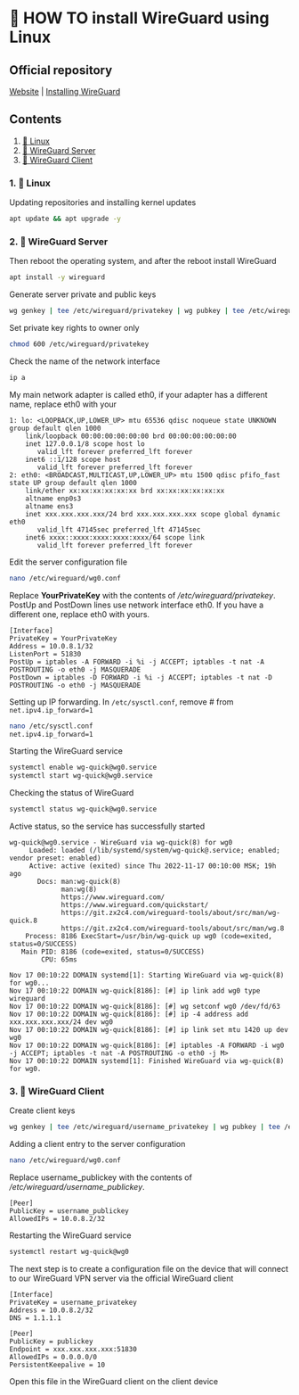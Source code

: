 # **🤔 HOW TO install WireGuard using Linux**

## Official repository

[Website](https://www.wireguard.com/) | [Installing WireGuard](https://www.wireguard.com/install/)

## Contents

1. [🐧 Linux](https://github.com/Dauxdu/wireguard#1--linux)
2. [🐉 WireGuard Server](https://github.com/Dauxdu/wireguard#2--wireguard-server)
3. [🐲 WireGuard Client](https://github.com/Dauxdu/wireguard#3--wireguard-client)

### 1. 🐧 Linux

Updating repositories and installing kernel updates

```Bash
apt update && apt upgrade -y
```

### 2. 🐉 WireGuard Server

Then reboot the operating system, and after the reboot install WireGuard

```Bash
apt install -y wireguard
```

Generate server private and public keys

```Bash
wg genkey | tee /etc/wireguard/privatekey | wg pubkey | tee /etc/wireguard/publickey
```

Set private key rights to owner only

```Bash
chmod 600 /etc/wireguard/privatekey
```

Check the name of the network interface

```Bash
ip a
```

My main network adapter is called eth0, if your adapter has a different name, replace eth0 with your

```
1: lo: <LOOPBACK,UP,LOWER_UP> mtu 65536 qdisc noqueue state UNKNOWN group default qlen 1000
    link/loopback 00:00:00:00:00:00 brd 00:00:00:00:00:00
    inet 127.0.0.1/8 scope host lo
       valid_lft forever preferred_lft forever
    inet6 ::1/128 scope host
       valid_lft forever preferred_lft forever
2: eth0: <BROADCAST,MULTICAST,UP,LOWER_UP> mtu 1500 qdisc pfifo_fast state UP group default qlen 1000
    link/ether xx:xx:xx:xx:xx:xx brd xx:xx:xx:xx:xx:xx
    altname enp0s3
    altname ens3
    inet xxx.xxx.xxx.xxx/24 brd xxx.xxx.xxx.xxx scope global dynamic eth0
       valid_lft 47145sec preferred_lft 47145sec
    inet6 xxxx::xxxx:xxxx:xxxx:xxxx/64 scope link
       valid_lft forever preferred_lft forever
```

Edit the server configuration file

```Bash
nano /etc/wireguard/wg0.conf
```

Replace **YourPrivateKey** with the contents of _/etc/wireguard/privatekey_.
PostUp and PostDown lines use network interface eth0. If you have a different one, replace eth0 with yours.

```
[Interface]
PrivateKey = YourPrivateKey
Address = 10.0.8.1/32
ListenPort = 51830
PostUp = iptables -A FORWARD -i %i -j ACCEPT; iptables -t nat -A POSTROUTING -o eth0 -j MASQUERADE
PostDown = iptables -D FORWARD -i %i -j ACCEPT; iptables -t nat -D POSTROUTING -o eth0 -j MASQUERADE
```

Setting up IP forwarding. In `/etc/sysctl.conf`, remove # from `net.ipv4.ip_forward=1`

```Bash
nano /etc/sysctl.conf
net.ipv4.ip_forward=1
```

Starting the WireGuard service

```Bash
systemctl enable wg-quick@wg0.service
systemctl start wg-quick@wg0.service
```

Checking the status of WireGuard

```Bash
systemctl status wg-quick@wg0.service
```

Active status, so the service has successfully started

```
wg-quick@wg0.service - WireGuard via wg-quick(8) for wg0
     Loaded: loaded (/lib/systemd/system/wg-quick@.service; enabled; vendor preset: enabled)
     Active: active (exited) since Thu 2022-11-17 00:10:00 MSK; 19h ago
       Docs: man:wg-quick(8)
             man:wg(8)
             https://www.wireguard.com/
             https://www.wireguard.com/quickstart/
             https://git.zx2c4.com/wireguard-tools/about/src/man/wg-quick.8
             https://git.zx2c4.com/wireguard-tools/about/src/man/wg.8
    Process: 8186 ExecStart=/usr/bin/wg-quick up wg0 (code=exited, status=0/SUCCESS)
   Main PID: 8186 (code=exited, status=0/SUCCESS)
        CPU: 65ms

Nov 17 00:10:22 DOMAIN systemd[1]: Starting WireGuard via wg-quick(8) for wg0...
Nov 17 00:10:22 DOMAIN wg-quick[8186]: [#] ip link add wg0 type wireguard
Nov 17 00:10:22 DOMAIN wg-quick[8186]: [#] wg setconf wg0 /dev/fd/63
Nov 17 00:10:22 DOMAIN wg-quick[8186]: [#] ip -4 address add xxx.xxx.xxx.xxx/24 dev wg0
Nov 17 00:10:22 DOMAIN wg-quick[8186]: [#] ip link set mtu 1420 up dev wg0
Nov 17 00:10:22 DOMAIN wg-quick[8186]: [#] iptables -A FORWARD -i wg0 -j ACCEPT; iptables -t nat -A POSTROUTING -o eth0 -j M>
Nov 17 00:10:22 DOMAIN systemd[1]: Finished WireGuard via wg-quick(8) for wg0.

```

### 3. 🐲 WireGuard Client

Create client keys

```Bash
wg genkey | tee /etc/wireguard/username_privatekey | wg pubkey | tee /etc/wireguard/username_publickey
```

Adding a client entry to the server configuration

```Bash
nano /etc/wireguard/wg0.conf
```

Replace username_publickey with the contents of _/etc/wireguard/username_publickey_.

```
[Peer]
PublicKey = username_publickey
AllowedIPs = 10.0.8.2/32
```

Restarting the WireGuard service

```Bash
systemctl restart wg-quick@wg0
```

The next step is to create a configuration file on the device that will connect to our WireGuard VPN server via the official WireGuard client

```
[Interface]
PrivateKey = username_privatekey
Address = 10.0.8.2/32
DNS = 1.1.1.1

[Peer]
PublicKey = publickey
Endpoint = xxx.xxx.xxx.xxx:51830
AllowedIPs = 0.0.0.0/0
PersistentKeepalive = 10
```

Open this file in the WireGuard client on the client device

